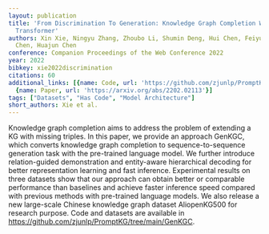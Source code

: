 ```yaml
---
layout: publication
title: 'From Discrimination To Generation: Knowledge Graph Completion With Generative
  Transformer'
authors: Xin Xie, Ningyu Zhang, Zhoubo Li, Shumin Deng, Hui Chen, Feiyu Xiong, Mosha
  Chen, Huajun Chen
conference: Companion Proceedings of the Web Conference 2022
year: 2022
bibkey: xie2022discrimination
citations: 60
additional_links: [{name: Code, url: 'https://github.com/zjunlp/PromptKG/tree/main/GenKGC'},
  {name: Paper, url: 'https://arxiv.org/abs/2202.02113'}]
tags: ["Datasets", "Has Code", "Model Architecture"]
short_authors: Xie et al.
---
```

Knowledge graph completion aims to address the problem of extending a KG with
missing triples. In this paper, we provide an approach GenKGC, which converts
knowledge graph completion to sequence-to-sequence generation task with the
pre-trained language model. We further introduce relation-guided demonstration
and entity-aware hierarchical decoding for better representation learning and
fast inference. Experimental results on three datasets show that our approach
can obtain better or comparable performance than baselines and achieve faster
inference speed compared with previous methods with pre-trained language
models. We also release a new large-scale Chinese knowledge graph dataset
AliopenKG500 for research purpose. Code and datasets are available in
https://github.com/zjunlp/PromptKG/tree/main/GenKGC.